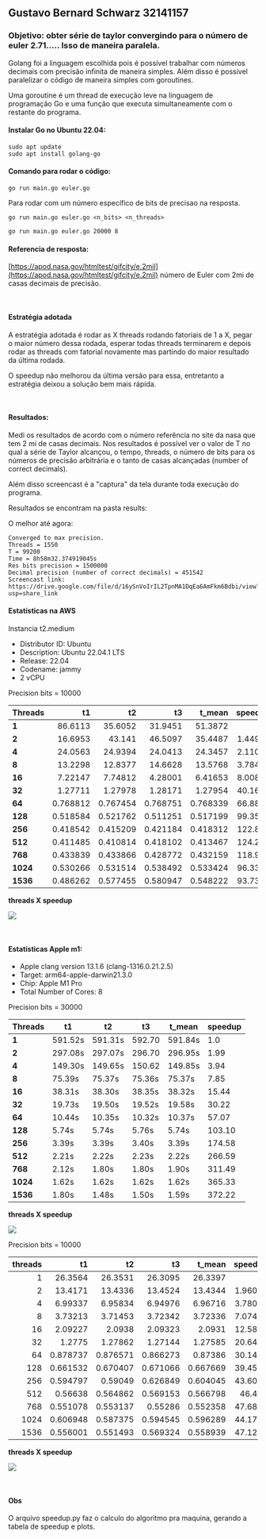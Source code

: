 ## Gustavo Bernard Schwarz 32141157

### Objetivo: obter série de taylor convergindo para o número de euler 2.71….. Isso de maneira paralela. 

Golang foi a linguagem escolhida pois é possível trabalhar com números decimais com precisão infinita de maneira simples. Além disso é possível paralelizar o código de maneira simples com goroutines.

Uma goroutine é um thread de execução leve na linguagem de programação Go e uma função que executa simultaneamente com o restante do programa.

#### Instalar Go no Ubuntu 22.04:

```
sudo apt update
sudo apt install golang-go
```

#### Comando para rodar o código: 

```shell
go run main.go euler.go
```

Para rodar com um número específico de bits de precisao na resposta.

```shell
go run main.go euler.go <n_bits> <n_threads>

go run main.go euler.go 20000 8
```

#### Referencia de resposta:

[https://apod.nasa.gov/htmltest/gifcity/e.2mil](https://apod.nasa.gov/htmltest/gifcity/e.2mil) número de Euler com 2mi de casas decimais de precisão.

<br>

#### Estratégia adotada

A estratégia adotada é rodar as X threads rodando fatoriais de 1 a X, pegar o maior número dessa rodada, esperar todas threads terminarem e depois rodar as threads com fatorial novamente mas partindo do maior resultado da última rodada. 

O speedup não melhorou da última versão para essa, entretanto a estratégia deixou a solução bem mais rápida.

<br>

#### Resultados:

Medi os resultados de acordo com o número referência no site da nasa que tem 2 mi de casas decimais. Nos resultados é possível ver o valor de T no qual a série de Taylor alcançou, o tempo, threads, o número de bits para os números de precisão arbitrária e o tanto de casas alcançadas (number of correct decimals). 

Além disso screencast é a "captura" da tela durante toda execução do programa.

Resultados se encontram na pasta results:

O melhor até agora:

```
Converged to max precision.
Threads = 1550
T = 99200
Time = 8h58m32.374919045s
Res bits precision = 1500000
Decimal precision (number of correct decimals) = 451542
Screencast link: https://drive.google.com/file/d/16ySnVoIrIL2TpnMA1DqEa6AmFkm6Bdbi/view?usp=share_link
```



#### Estatísticas na AWS

Instancia t2.medium
 - Distributor ID: Ubuntu
 - Description:    Ubuntu 22.04.1 LTS
 - Release:        22.04
 - Codename:       jammy
 - 2 vCPU

Precision bits = 10000

| Threads |        t1 |        t2 |        t3 |    t_mean |   speedup |
|---|----------:|----------:|----------:|----------:|----------:|
| **1** | 86.6113   | 35.6052   | 31.9451   | 51.3872   |   1       |
| **2**| 16.6953   | 43.141    | 46.5097   | 35.4487   |   1.44962 |
| **4**| 24.0563   | 24.9394   | 24.0413   | 24.3457   |   2.11073 |
| **8**| 13.2298   | 12.8377   | 14.6628   | 13.5768   |   3.78494 |
| **16**|  7.22147  |  7.74812  |  4.28001  |  6.41653  |   8.00856 |
| **32**|  1.27711  |  1.27978  |  1.28171  |  1.27954  |  40.1608  |
| **64**|  0.768812 |  0.767454 |  0.768751 |  0.768339 |  66.8809  |
| **128**|  0.518584 |  0.521762 |  0.511251 |  0.517199 |  99.3567  |
| **256**|  0.418542 |  0.415209 |  0.421184 |  0.418312 | 122.844   |
| **512**|  0.411485 |  0.410814 |  0.418102 |  0.413467 | 124.284   |
| **768**|  0.433839 |  0.433866 |  0.428772 |  0.432159 | 118.908   |
| **1024**|  0.530266 |  0.531514 |  0.538492 |  0.533424 |  96.3346  |
| **1536**|  0.486262 |  0.577455 |  0.580947 |  0.548222 |  93.7344  |

**threads X speedup**

![](./plots/speedup_plot_aws.png)

<br>

#### Estatísticas Apple m1:

 - Apple clang version 13.1.6 (clang-1316.0.21.2.5)
 - Target: arm64-apple-darwin21.3.0
 - Chip:	Apple M1 Pro
 - Total Number of Cores:	8

Precision bits = 30000

| Threads | t1 | t2 | t3 | t_mean | speedup |
|--------|-----|----|----|--------|---------|
| **1** | 591.52s | 591.31s | 592.70 | 591.84s | 1.0 |
| **2** | 297.08s | 297.07s | 296.70 | 296.95s | 1.99 |
| **4** | 149.30s | 149.65s | 150.62 | 149.85s | 3.94 |
| **8** | 75.39s | 75.37s | 75.36s | 75.37s | 7.85 | 
| **16** | 38.31s | 38.30s | 38.35s| 38.32s | 15.44 |
| **32** | 19.73s | 19.50s | 19.52s | 19.58s | 30.22 |
| **64** | 10.44s | 10.35s | 10.32s | 10.37s | 57.07 | 
| **128** | 5.74s | 5.74s | 5.76s | 5.74s | 103.10 | 
| **256** | 3.39s | 3.39s | 3.40s | 3.39s | 174.58 |
| **512** | 2.21s | 2.22s | 2.23s | 2.22s | 266.59 |
| **768** | 2.12s | 1.80s | 1.80s | 1.90s | 311.49 |
| **1024** | 1.62s | 1.62s | 1.62s | 1.62s | 365.33 |
| **1536** | 1.80s | 1.48s | 1.50s | 1.59s | 372.22 |

**threads X speedup**

![](./plots/speedup_plot_mac.png)

Precision bits = 10000

|   threads |        t1 |        t2 |        t3 |    t_mean |   speedup |
|----------:|----------:|----------:|----------:|----------:|----------:|
|         1 | 26.3564   | 26.3531   | 26.3095   | 26.3397   |   1       |
|         2 | 13.4171   | 13.4336   | 13.4524   | 13.4344   |   1.96062 |
|         4 |  6.99337  |  6.95834  |  6.94976  |  6.96716  |   3.78055 |
|         8 |  3.73213  |  3.71453  |  3.72342  |  3.72336  |   7.07417 |
|        16 |  2.09227  |  2.0938   |  2.09323  |  2.0931   |  12.5841  |
|        32 |  1.2775   |  1.27862  |  1.27144  |  1.27585  |  20.6448  |
|        64 |  0.878737 |  0.876571 |  0.866273 |  0.87386  |  30.1417  |
|       128 |  0.661532 |  0.670407 |  0.671066 |  0.667669 |  39.4502  |
|       256 |  0.594797 |  0.59049  |  0.626849 |  0.604045 |  43.6055  |
|       512 |  0.56638  |  0.564862 |  0.569153 |  0.566798 |  46.471   |
|       768 |  0.551078 |  0.553137 |  0.55286  |  0.552358 |  47.6859  |
|      1024 |  0.606948 |  0.587375 |  0.594545 |  0.596289 |  44.1726  |
|      1536 |  0.556001 |  0.551493 |  0.569324 |  0.558939 |  47.1244  |

**threads X speedup**

![](./plots/speedup_plot_mac2.png)

<br>

#### Obs

O arquivo speedup.py faz o calculo do algoritmo pra maquina, gerando a tabela de speedup e plots.


